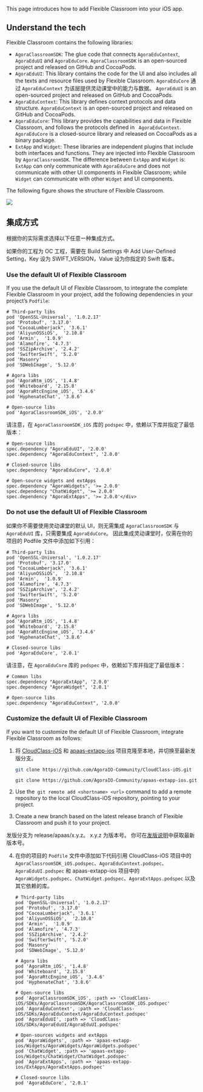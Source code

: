 This page introduces how to add Flexible Classroom into your iOS app.

## Understand the tech

Flexible Classroom contains the following libraries:

- `AgoraClassroomSDK`: The glue code that connects `AgoraEduContext`, `AgoraEduUI` and `AgoraEduCore`. `AgoraClassroomSDK` is an open-sourced project and released on GitHub and CocoaPods.
- `AgoraEduUI`: This library contains the code for the UI and also includes all the texts and resource files used by Flexible Classroom. `AgoraEduCore` 通过 `AgoraEduContext` 为该层提供灵动课堂中的能力与数据。 `AgoraEduUI` is an open-sourced project and released on GitHub and CocoaPods.
- `AgoraEduContext`: This library defines context protocols and data structure. `AgoraEduContext` is an open-sourced project and released on GitHub and CocoaPods.
- `AgoraEduCore`: This library provides the capabilities and data in Flexible Classroom, and follows the protocols defined in ` AgoraEduContext`. `AgoraEduCore` is a closed-source library and released on CocoaPods as a binary package.
- `ExtApp` and `Widget`: These libraries are independent plugins that include both interfaces and functions. They are injected into Flexible Classroom by `AgoraClassroomSDK`. The difference between `ExtApp` and `Widget` is: `ExtApp` can only communicate with `AgoraEduCore` and does not communicate with other UI components in Flexible Classroom; while `Widget` can communicate with other `Widget` and UI components.

The following figure shows the structure of Flexible Classroom.

![](https://web-cdn.agora.io/docs-files/1624525178299)

## 集成方式

根据你的实际需求选择以下任意一种集成方式。

<div class="alert info">如果你的工程为 OC 工程，需要在 Build Settings 中 Add User-Defined Setting，Key 设为 SWIFT_VERSION，Value 设为你指定的 Swift 版本。</div>

<a name="default_ui"></a>

### Use the default UI of Flexible Classroom

If you use the default UI of Flexible Classroom, to integrate the complete Flexible Classroom in your project, add the following dependencies in your project’s `Podfile`:

```
# Third-party libs
pod 'OpenSSL-Universal', '1.0.2.17'
pod 'Protobuf', '3.17.0'
pod "CocoaLumberjack", '3.6.1'
pod 'AliyunOSSiOS',  '2.10.8'
pod 'Armin',  '1.0.9'
pod 'Alamofire', '4.7.3'
pod 'SSZipArchive', '2.4.2'
pod 'SwifterSwift', '5.2.0'
pod 'Masonry'
pod 'SDWebImage', '5.12.0'

# Agora libs
pod 'AgoraRtm_iOS', '1.4.8'
pod 'Whiteboard', '2.15.8'
pod 'AgoraRtcEngine_iOS', '3.4.6'
pod 'HyphenateChat', '3.8.6'

# Open-source libs
pod 'AgoraClassroomSDK_iOS', '2.0.0'
```

请注意，在 `AgoraClassroomSDK_iOS` 库的 `podspec` 中，依赖以下库并指定了最低版本：

```
# Open-source libs
spec.dependency "AgoraEduUI", '2.0.0'
spec.dependency "AgoraEduContext", '2.0.0'

# Closed-source libs
spec.dependency "AgoraEduCore", '2.0.0'

# Open-source widgets and extApps
spec.dependency "AgoraWidgets", '>= 2.0.0'
spec.dependency "ChatWidget", '>= 2.0.0'
spec.dependency "AgoraExtApps", '>= 2.0.0'</div>
```

<a name="custom_ui"></a>

### Do not use the default UI of Flexible Classroom

如果你不需要使用灵动课堂的默认 UI，则无需集成 `AgoraClassroomSDK` 与 `AgoraEduUI` 库，只需要集成 `AgoraEduCore`。 因此集成灵动课堂时，仅需在你的项目的 Podfile 文件中添加如下引用：

```
# Third-party libs
pod 'OpenSSL-Universal', '1.0.2.17'
pod 'Protobuf', '3.17.0'
pod "CocoaLumberjack", '3.6.1'
pod 'AliyunOSSiOS',  '2.10.8'
pod 'Armin',  '1.0.9'
pod 'Alamofire', '4.7.3'
pod 'SSZipArchive', '2.4.2'
pod 'SwifterSwift', '5.2.0'
pod 'Masonry'
pod 'SDWebImage', '5.12.0'

# Agora libs
pod 'AgoraRtm_iOS', '1.4.8'
pod 'Whiteboard', '2.15.8'
pod 'AgoraRtcEngine_iOS', '3.4.6'
pod 'HyphenateChat', '3.8.6'

# Closed-source libs
pod 'AgoraEduCore', '2.0.1'
```

请注意，在 `AgoraEduCore` 库的 `podspec` 中，依赖如下库并指定了最低版本：

```
# Common libs
spec.dependency "AgoraExtApp", '2.0.0'
spec.dependency "AgoraWidget", '2.0.1'

# Open-source libs
spec.dependency "AgoraEduContext", '2.0.0'
```

<a name="change_default_ui"></a>

### Customize the default UI of Flexible Classroom

If you want to customize the default UI of Flexible Classroom, integrate Flexible Classroom as follows:

1. 将 [CloudClass-iOS](https://github.com/AgoraIO-Community/CloudClass-iOS) 和 [apaas-extapp-ios](https://github.com/AgoraIO-Community/apaas-extapp-ios) 项目克隆至本地，并切换至最新发版分支。

   ```bash
   git clone https://github.com/AgoraIO-Community/CloudClass-iOS.git
   ```

   ```
   git clone https://github.com/AgoraIO-Community/apaas-extapp-ios.git
   ```

2. Use the` git remote add <shortname> <url>` command to add a remote repository to the local CloudClass-iOS repository, pointing to your project.

3. Create a new branch based on the latest release branch of Flexible Classroom and push it to your project.

<div class="alert info">发版分支为 release/apaas/x.y.z。 x.y.z 为版本号。 你可在<a href="/cn/agora-class/release_agora_class_ios?platform=iOS">发版说明</a>中获取最新版本号。</div>

4. 在你的项目的 `Podfile` 文件中添加如下代码引用 CloudClass-iOS 项目中的 `AgoraClassroomSDK_iOS.podspec`、`AgoraEduContext.podspec`、`AgoraEduUI.podspec` 和 apaas-extapp-ios 项目中的 `AgoraWidgets.podspec`、`ChatWidget.podspec`、`AgoraExtApps.podspec` 以及其它依赖的库。

   ```
   # Third-party libs
   pod 'OpenSSL-Universal', '1.0.2.17'
   pod 'Protobuf', '3.17.0'
   pod "CocoaLumberjack", '3.6.1'
   pod 'AliyunOSSiOS',  '2.10.8'
   pod 'Armin',  '1.0.9'
   pod 'Alamofire', '4.7.3'
   pod 'SSZipArchive', '2.4.2'
   pod 'SwifterSwift', '5.2.0'
   pod 'Masonry'
   pod 'SDWebImage', '5.12.0'

   # Agora libs
   pod 'AgoraRtm_iOS', '1.4.8'
   pod 'Whiteboard', '2.15.8'
   pod 'AgoraRtcEngine_iOS', '3.4.6'
   pod 'HyphenateChat', '3.8.6'

   # Open-source libs
   pod 'AgoraClassroomSDK_iOS', :path => 'CloudClass-iOS/SDKs/AgoraClassroomSDK/AgoraClassroomSDK_iOS.podspec'
   pod 'AgoraEduContext', :path => 'CloudClass-iOS/SDKs/AgoraEduContext/AgoraEduContext.podspec'
   pod 'AgoraEduUI', :path => 'CloudClass-iOS/SDKs/AgoraEduUI/AgoraEduUI.podspec'

   # Open-sources widgets and extApps
   pod 'AgoraWidgets', :path => 'apaas-extapp-ios/Widgets/AgoraWidgets/AgoraWidgets.podspec'
   pod 'ChatWidget', :path => 'apaas-extapp-ios/Widgets/ChatWidget/ChatWidget.podspec'
   pod 'AgoraExtApps', :path => 'apaas-extapp-ios/ExtApps/AgoraExtApps.podspec'

   # Closed-source libs
   pod 'AgoraEduCore', '2.0.1'
   ```
